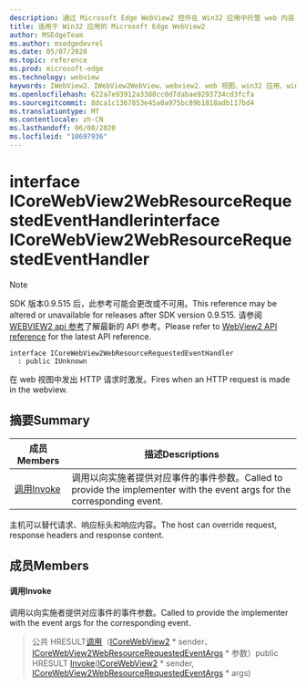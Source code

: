 ```yaml
---
description: 通过 Microsoft Edge WebView2 控件在 Win32 应用中托管 web 内容
title: 适用于 Win32 应用的 Microsoft Edge WebView2
author: MSEdgeTeam
ms.author: msedgedevrel
ms.date: 05/07/2020
ms.topic: reference
ms.prod: microsoft-edge
ms.technology: webview
keywords: IWebView2、IWebView2WebView、webview2、web 视图、win32 应用、win32、edge、ICoreWebView2、ICoreWebView2Controller、浏览器控件、边缘 html
ms.openlocfilehash: 622a7e93912a3380cc0d7dabae9293734cd3fcfa
ms.sourcegitcommit: 8dca1c1367853e45a0a975bc89b1818adb117bd4
ms.translationtype: MT
ms.contentlocale: zh-CN
ms.lasthandoff: 06/08/2020
ms.locfileid: "10697936"
---
```

# <span data-ttu-id="26735-104">interface ICoreWebView2WebResourceRequestedEventHandler</span><span class="sxs-lookup"><span data-stu-id="26735-104">interface ICoreWebView2WebResourceRequestedEventHandler</span></span> 

> [!NOTE]
> <span data-ttu-id="26735-105">SDK 版本0.9.515 后，此参考可能会更改或不可用。</span><span class="sxs-lookup"><span data-stu-id="26735-105">This reference may be altered or unavailable for releases after SDK version 0.9.515.</span></span> <span data-ttu-id="26735-106">请参阅[WEBVIEW2 api 参考](../../../webview2-api-reference.md)了解最新的 API 参考。</span><span class="sxs-lookup"><span data-stu-id="26735-106">Please refer to [WebView2 API reference](../../../webview2-api-reference.md) for the latest API reference.</span></span>

```
interface ICoreWebView2WebResourceRequestedEventHandler
  : public IUnknown
```

<span data-ttu-id="26735-107">在 web 视图中发出 HTTP 请求时激发。</span><span class="sxs-lookup"><span data-stu-id="26735-107">Fires when an HTTP request is made in the webview.</span></span>

## <span data-ttu-id="26735-108">摘要</span><span class="sxs-lookup"><span data-stu-id="26735-108">Summary</span></span>

 <span data-ttu-id="26735-109">成员</span><span class="sxs-lookup"><span data-stu-id="26735-109">Members</span></span>                        | <span data-ttu-id="26735-110">描述</span><span class="sxs-lookup"><span data-stu-id="26735-110">Descriptions</span></span>
--------------------------------|---------------------------------------------
[<span data-ttu-id="26735-111">调用</span><span class="sxs-lookup"><span data-stu-id="26735-111">Invoke</span></span>](#invoke) | <span data-ttu-id="26735-112">调用以向实施者提供对应事件的事件参数。</span><span class="sxs-lookup"><span data-stu-id="26735-112">Called to provide the implementer with the event args for the corresponding event.</span></span>

<span data-ttu-id="26735-113">主机可以替代请求、响应标头和响应内容。</span><span class="sxs-lookup"><span data-stu-id="26735-113">The host can override request, response headers and response content.</span></span>

## <span data-ttu-id="26735-114">成员</span><span class="sxs-lookup"><span data-stu-id="26735-114">Members</span></span>

#### <span data-ttu-id="26735-115">调用</span><span class="sxs-lookup"><span data-stu-id="26735-115">Invoke</span></span> 

<span data-ttu-id="26735-116">调用以向实施者提供对应事件的事件参数。</span><span class="sxs-lookup"><span data-stu-id="26735-116">Called to provide the implementer with the event args for the corresponding event.</span></span>

> <span data-ttu-id="26735-117">公共 HRESULT[调用](#invoke)（[ICoreWebView2](icorewebview2.md) \* sender、 [ICoreWebView2WebResourceRequestedEventArgs](icorewebview2webresourcerequestedeventargs.md) \* 参数）</span><span class="sxs-lookup"><span data-stu-id="26735-117">public HRESULT [Invoke](#invoke)([ICoreWebView2](icorewebview2.md) \* sender, [ICoreWebView2WebResourceRequestedEventArgs](icorewebview2webresourcerequestedeventargs.md) \* args)</span></span>

